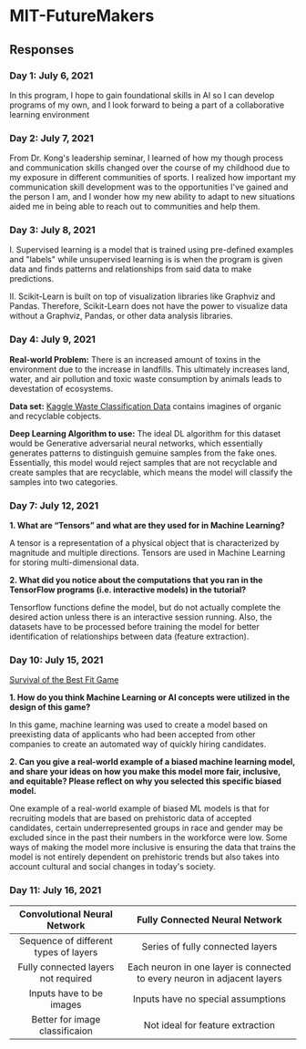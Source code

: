 # MIT-FutureMakers

## Responses
  
  ### Day 1: July 6, 2021
  In this program, I hope to gain foundational skills in AI so I can develop programs of my own, and I look forward to being a part of a collaborative learning environment
   
   ### Day 2: July 7, 2021
   From Dr. Kong's leadership seminar, I learned of how my though process and communication skills changed over the course of my childhood due to my exposure in different communities of sports. I realized how important my communication skill development was to the opportunities I've gained and the person I am, and I wonder how my new ability to adapt to new situations aided me in being able to reach out to communities and help them.
     
   ### Day 3: July 8, 2021
  I. Supervised learning is a model that is trained using pre-defined examples and "labels" while unsupervised learning is is when the program is given data and finds patterns and relationships from said data to make predictions.
  
  II. Scikit-Learn is built on top of visualization libraries like Graphviz and Pandas. Therefore, Scikit-Learn does not have the power to visualize data without a Graphviz, Pandas, or other data analysis libraries.
  
  ### Day 4: July 9, 2021
  **Real-world Problem:** There is an increased amount of toxins in the environment due to the increase in landfills. This ultimately increases land, water, and air pollution and toxic waste consumption by animals leads to devestation of ecosystems.
  
  **Data set:** [Kaggle Waste Classification Data](https://www.kaggle.com/techsash/waste-classification-data) contains imagines of organic and recyclable cobjects. 
  
  **Deep Learning Algorithm to use:** The ideal DL algorithm for this dataset would be Generative adversarial neural networks, which essentially generates patterns to distinguish gemuine samples from the fake ones. Essentially, this model would reject samples that are not recyclable and create samples that are recyclable, which means the model will classify the samples into two categories.
  
  ### Day 7: July 12, 2021
  **1. What are “Tensors” and what are they used for in Machine Learning?**
  
  A tensor is a representation of a physical object that is characterized by magnitude and multiple directions. Tensors are used in Machine Learning for storing multi-dimensional data.
  
**2. What did you notice about the computations that you ran in the TensorFlow programs (i.e. interactive models) in the tutorial?**

Tensorflow functions define the model, but do not actually complete the desired action unless there is an interactive session running. Also, the datasets have to be processed before training the model for better identification of relationships between data (feature extraction).

### Day 10: July 15, 2021
  [Survival of the Best Fit Game](https://www.survivalofthebestfit.com/)
  
  **1. How do you think Machine Learning or AI concepts were utilized in the design of this game?**
  
In this game, machine learning was used to create a model based on preexisting data of applicants who had been accepted from other companies to create an automated way of quickly hiring candidates.

**2. Can you give a real-world example of a biased machine learning model, and share your ideas on how you make this model more fair, inclusive, and equitable? Please reflect on why you selected this specific biased model.**

One example of a real-world example of biased ML models is that for recruiting models that are based on prehistoric data of accepted candidates, certain underrepresented groups in race and gender may be excluded since in the past their numbers in the workforce were low. Some ways of making the model more inclusive is ensuring the data that trains the model is not entirely dependent on prehistoric trends but also takes into account cultural and social changes in today's society.
   
 ### Day 11: July 16, 2021
 
 | Convolutional Neural Network | Fully Connected Neural Network |
 | :---: | :---: |
 | Sequence of different types of layers | Series of fully connected layers |
 | Fully connected layers not required | Each neuron in one layer is connected to every neuron in adjacent layers |
 | Inputs have to be images | Inputs have no special assumptions |
 | Better for image classificaion | Not ideal for feature extraction |

 

  
